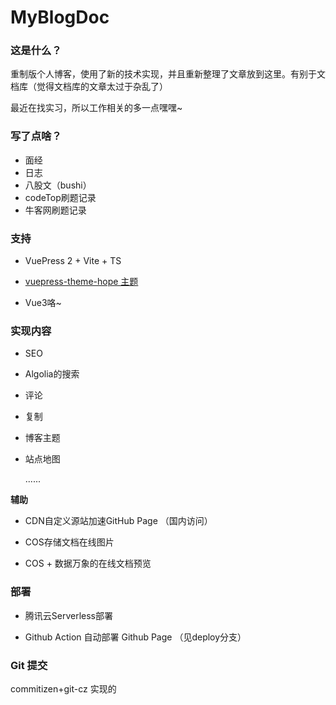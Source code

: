 # MyBlogDoc

### 这是什么？

重制版个人博客，使用了新的技术实现，并且重新整理了文章放到这里。有别于文档库（觉得文档库的文章太过于杂乱了）

最近在找实习，所以工作相关的多一点嘿嘿~

### 写了点啥？

- 面经
- 日志
- 八股文（bushi）
- codeTop刷题记录
- 牛客网刷题记录

### 支持

- VuePress 2 + Vite  + TS
- [vuepress-theme-hope 主题](https://vuepress-theme-hope.github.io/v2/zh/)

- Vue3咯~

### 实现内容

- SEO

- Algolia的搜索

- 评论

- 复制

- 博客主题

- 站点地图

  ......

**辅助**

- CDN自定义源站加速GitHub Page （国内访问）

- COS存储文档在线图片

- COS + 数据万象的在线文档预览

### 部署

- 腾讯云Serverless部署

- Github Action 自动部署 Github Page （见deploy分支）

### Git 提交

commitizen+git-cz 实现的
